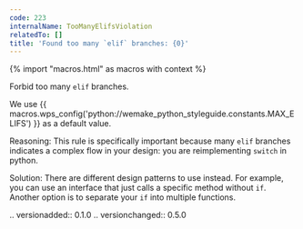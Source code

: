 ```yaml
---
code: 223
internalName: TooManyElifsViolation
relatedTo: []
title: 'Found too many `elif` branches: {0}'
---
```


{% import "macros.html" as macros with context %}

Forbid too many `elif` branches.

We use {{ macros.wps_config('python://wemake_python_styleguide.constants.MAX_ELIFS') }} as a
default value.

Reasoning: This rule is specifically important because many `elif`
branches indicates a complex flow in your design: you are reimplementing
`switch` in python.

Solution: There are different design patterns to use instead. For
example, you can use an interface that just calls a specific method
without `if`. Another option is to separate your `if` into multiple
functions.

.. versionadded:: 0.1.0 .. versionchanged:: 0.5.0